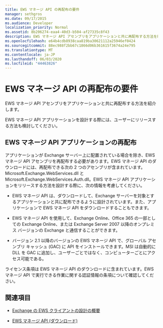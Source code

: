 ```yaml
---
title: EWS マネージ API の再配布の要件
manager: sethgros
ms.date: 09/17/2015
ms.audience: Developer
localization_priority: Normal
ms.assetid: 8b206274-eaa4-40d3-b504-af27335c8f43
description: EWS マネージ API アセンブリをアプリケーションと共に再配布する方法を紹介します。
ms.openlocfilehash: e64b4cdb8938caa819ba30621112a25946ef0424
ms.sourcegitcommit: 88ec988f2bb67c1866d06b361615f3674a24e795
ms.translationtype: MT
ms.contentlocale: ja-JP
ms.lasthandoff: 06/03/2020
ms.locfileid: "44463826"
---
```

# <a name="redistribution-requirements-for-the-ews-managed-api"></a>EWS マネージ API の再配布の要件

EWS マネージ API アセンブリをアプリケーションと共に再配布する方法を紹介します。
  
EWS マネージ API アプリケーションを設計する際には、ユーザーにリリースする方法も検討してください。 
  
## <a name="redistributing-your-ews-managed-api-application"></a>EWS マネージ API アプリケーションの再配布

アプリケーションが Exchange サーバー上に配置されている場合を除き、EWS マネージ API アセンブリを再配布する必要があります。EWS マネージ API のダウンロードには、再配布できる次の 2 つのアセンブリが含まれています。Microsoft.Exchange.WebServices.dll と Microsoft.Exchange.WebServices.Auth.dll。EWS マネージ API アプリケーションをリリースする方法を設計する際に、次の情報を考慮してください。
  
- EWS マネージ API は、ダウンロードして、Exchange サーバーを対象とするアプリケーションと共に配布できるように設計されています。また、アプリケーションで EWS マネージ API をダウンロードすることもできます。
    
- EWS マネージ API を使用して、Exchange Online、Office 365 の一部としての Exchange Online、または Exchange Server 2007 以降のオンプレミス バージョンの Exchange と通信することができます。
    
- バージョン 2.1 以降のバージョンの EWS マネージ API で、グローバル アセンブリ キャッシュ (GAC) に API をインストールできます。MSI は自動的に DLL を GAC に追加し、ユーザーごとではなく、コンピューターごとにアクセス可能である。
    
ライセンス条項は EWS マネージ API のダウンロードに含まれています。EWS マネージ API で実行できる作業に関する認証情報の条項について確認してください。
  
## <a name="see-also"></a>関連項目


- [Exchange の EWS クライアントの設計の概要](ews-client-design-overview-for-exchange.md)
    
- [EWS マネージ API (ダウンロード)](https://aka.ms/ews-managed-api-readme)
    

